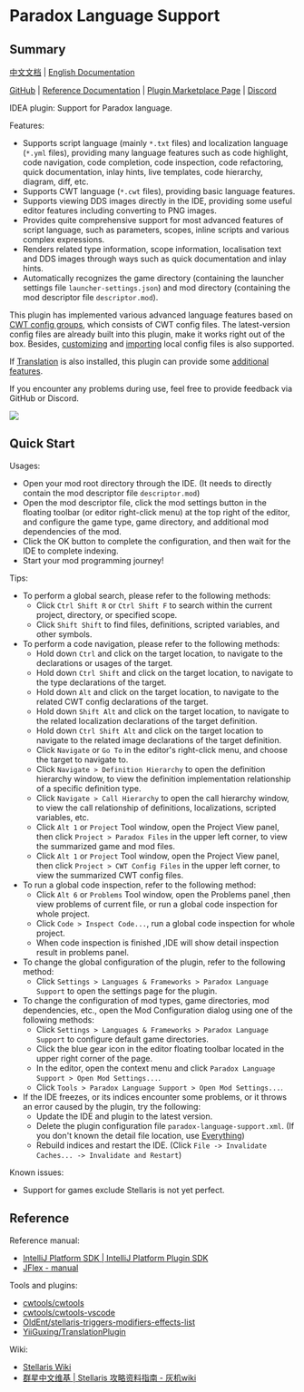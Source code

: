 # Paradox Language Support

## Summary

[中文文档](README.md) | [English Documentation](README_en.md)

[GitHub](https://github.com/DragonKnightOfBreeze/Paradox-Language-Support) |
[Reference Documentation](https://windea.icu/Paradox-Language-Support) |
[Plugin Marketplace Page](https://plugins.jetbrains.com/plugin/16825-paradox-language-support) |
[Discord](https://discord.gg/pbPYSK4n)

IDEA plugin: Support for Paradox language.

Features:

* Supports script language (mainly `*.txt` files) and localization language (`*.yml` files),
  providing many language features such as code highlight, code navigation, code completion, code inspection, code refactoring, quick documentation, inlay hints, live templates, code hierarchy, diagram, diff, etc.
* Supports CWT language (`*.cwt` files), providing basic language features.
* Supports viewing DDS images directly in the IDE, providing some useful editor features including converting to PNG images.
* Provides quite comprehensive support for most advanced features of script language, such as parameters, scopes, inline scripts and various complex expressions.
* Renders related type information, scope information, localisation text and DDS images through ways such as quick documentation and inlay hints.
* Automatically recognizes the game directory (containing the launcher settings file `launcher-settings.json`) and mod directory (containing the mod descriptor file `descriptor.mod`).

This plugin has implemented various advanced language features based on [CWT config groups](https://windea.icu/Paradox-Language-Support/#/en/config.md#cwt-config-group), which consists of CWT config files.
The latest-version config files are already built into this plugin, make it works right out of the box.
Besides, [customizing](https://windea.icu/Paradox-Language-Support/#/en/config.md#writing-cwt-config-files) and [importing](https://windea.icu/Paradox-Language-Support/#/en/config.md#importing-cwt-config-files) local config files is also supported.

If [Translation](https://github.com/YiiGuxing/TranslationPlugin) is also installed, this plugin can provide some [additional features](https://windea.icu/Paradox-Language-Support/#/zh/plugin-integration.md).

If you encounter any problems during use, feel free to provide feedback via GitHub or Discord.

![](https://windea.icu/Paradox-Language-Support/assets/images/preview_1_en.png)

## Quick Start

Usages:

* Open your mod root directory through the IDE. (It needs to directly contain the mod descriptor file `descriptor.mod`)
* Open the mod descriptor file, click the mod settings button in the floating toolbar (or editor right-click menu) at the top right of the editor, and configure the game type, game directory, and additional mod dependencies of the mod.
* Click the OK button to complete the configuration, and then wait for the IDE to complete indexing.
* Start your mod programming journey!

Tips:

* To perform a global search, please refer to the following methods:
  * Click `Ctrl Shift R` or `Ctrl Shift F` to search within the current project, directory, or specified scope.
  * Click `Shift Shift` to find files, definitions, scripted variables, and other symbols.
* To perform a code navigation, please refer to the following methods:
  * Hold down `Ctrl` and click on the target location, to navigate to the declarations or usages of the target.
  * Hold down `Ctrl Shift` and click on the target location, to navigate to the type declarations of the target.
  * Hold down `Alt` and click on the target location, to navigate to the related CWT config declarations of the target.
  * Hold down `Shift Alt` and click on the target location, to navigate to the related localization declarations of the target definition.
  * Hold down `Ctrl Shift Alt` and click on the target location to navigate to the related image declarations of the target definition.
  * Click `Navigate` or `Go To` in the editor's right-click menu, and choose the target to navigate to.
  * Click `Navigate > Definition Hierarchy` to open the definition hierarchy window, to view the definition implementation relationship of a specific definition type.
  * Click `Navigate > Call Hierarchy` to open the call hierarchy window, to view the call relationship of definitions, localizations, scripted variables, etc.
  * Click `Alt 1` or `Project` Tool window, open the Project View panel, then click `Project > Paradox Files` in the upper left corner, to view the summarized game and mod files.
  * Click `Alt 1` or `Project` Tool window, open the Project View panel, then click `Project > CWT Config Files` in the upper left corner, to view the summarized CWT config files.
* To run a global code inspection, refer to the following method:
  * Click `Alt 6` or `Problems` Tool window, open the Problems panel ,then view problems of current file, or run a global code inspection for whole project.
  * Click `Code > Inspect Code...`, run a global code inspection for whole project.
  * When code inspection is finished ,IDE will show detail inspection result in problems panel.
* To change the global configuration of the plugin, refer to the following method:
  * Click `Settings > Languages & Frameworks > Paradox Language Support` to open the settings page for the plugin.
* To change the configuration of mod types, game directories, mod dependencies, etc., open the Mod Configuration dialog using one of the following methods:
  * Click `Settings > Languages & Frameworks > Paradox Language Support` to configure default game directories.
  * Click the blue gear icon in the editor floating toolbar located in the upper right corner of the page.
  * In the editor, open the context menu and click `Paradox Language Support > Open Mod Settings...`.
  * Click `Tools > Paradox Language Support > Open Mod Settings...`.
* If the IDE freezes, or its indices encounter some problems,  or it throws an error caused by the plugin, try the following:
  * Update the IDE and plugin to the latest version.
  * Delete the plugin configuration file `paradox-language-support.xml`. (If you don't known the detail file location, use [Everything](https://www.voidtools.com))
  * Rebuild indices and restart the IDE. (Click `File -> Invalidate Caches... -> Invalidate and Restart`)

Known issues:

* Support for games exclude Stellaris is not yet perfect.

## Reference

Reference manual:

* [IntelliJ Platform SDK | IntelliJ Platform Plugin SDK](https://plugins.jetbrains.com/docs/intellij/welcome.html)
* [JFlex - manual](https://www.jflex.de/manual.html)

Tools and plugins:

* [cwtools/cwtools](https://github.com/cwtools/cwtools)
* [cwtools/cwtools-vscode](https://github.com/cwtools/cwtools-vscode)
* [OldEnt/stellaris-triggers-modifiers-effects-list](https://github.com/OldEnt/stellaris-triggers-modifiers-effects-list)
* [YiiGuxing/TranslationPlugin](https://github.com/YiiGuxing/TranslationPlugin)

Wiki:

* [Stellaris Wiki](https://stellaris.paradoxwikis.com/Stellaris_Wiki)
* [群星中文维基 | Stellaris 攻略资料指南 - 灰机wiki](https://qunxing.huijiwiki.com/wiki/%E9%A6%96%E9%A1%B5)
